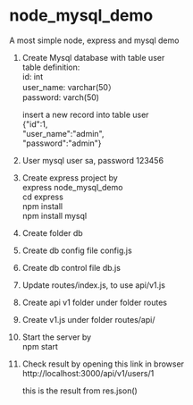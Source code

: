 # node_mysql_demo
A most simple node, express and mysql demo

1. Create Mysql database with table user  
    table definition:  
    id: int  
    user_name: varchar(50）  
    password: varch(50)  
    
    insert a new record into table user  
    {"id":1,  
    "user_name":"admin",  
    "password":"admin"}  
2. User mysql user sa, password 123456  
3. Create express project by   
    express node_mysql_demo  
    cd express  
    npm install  
    npm install mysql  
4. Create folder db
5. Create db config file config.js
6. Create db control file db.js
6. Update routes/index.js, to use api/v1.js
7. Create api v1 folder under folder routes
8. Create v1.js under folder routes/api/
9. Start the server by   
    npm start
10. Check result by opening this link in browser  
    http://localhost:3000/api/v1/users/1
    
    this is the result from res.json()
